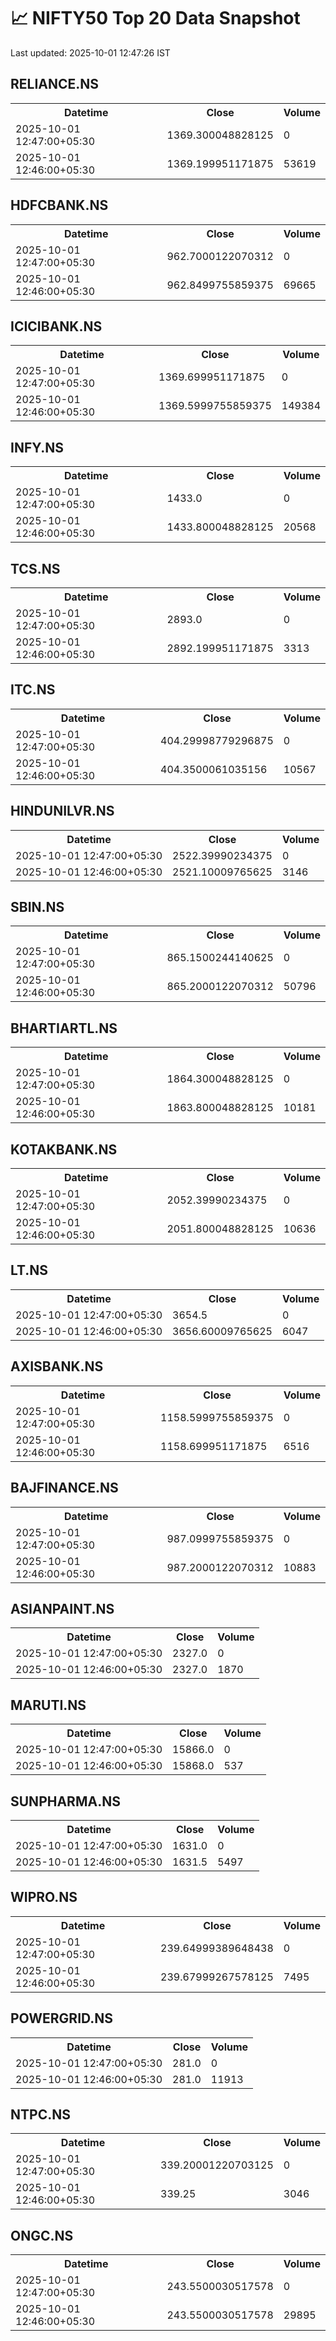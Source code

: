 # 📈 NIFTY50 Top 20 Data Snapshot

Last updated: 2025-10-01 12:47:26 IST

## RELIANCE.NS

<table>
  <tr><th>Datetime</th><th>Close</th><th>Volume</th></tr>
  <tr><td>2025-10-01 12:47:00+05:30</td><td>1369.300048828125</td><td>0</td></tr>
  <tr><td>2025-10-01 12:46:00+05:30</td><td>1369.199951171875</td><td>53619</td></tr>
</table>

## HDFCBANK.NS

<table>
  <tr><th>Datetime</th><th>Close</th><th>Volume</th></tr>
  <tr><td>2025-10-01 12:47:00+05:30</td><td>962.7000122070312</td><td>0</td></tr>
  <tr><td>2025-10-01 12:46:00+05:30</td><td>962.8499755859375</td><td>69665</td></tr>
</table>

## ICICIBANK.NS

<table>
  <tr><th>Datetime</th><th>Close</th><th>Volume</th></tr>
  <tr><td>2025-10-01 12:47:00+05:30</td><td>1369.699951171875</td><td>0</td></tr>
  <tr><td>2025-10-01 12:46:00+05:30</td><td>1369.5999755859375</td><td>149384</td></tr>
</table>

## INFY.NS

<table>
  <tr><th>Datetime</th><th>Close</th><th>Volume</th></tr>
  <tr><td>2025-10-01 12:47:00+05:30</td><td>1433.0</td><td>0</td></tr>
  <tr><td>2025-10-01 12:46:00+05:30</td><td>1433.800048828125</td><td>20568</td></tr>
</table>

## TCS.NS

<table>
  <tr><th>Datetime</th><th>Close</th><th>Volume</th></tr>
  <tr><td>2025-10-01 12:47:00+05:30</td><td>2893.0</td><td>0</td></tr>
  <tr><td>2025-10-01 12:46:00+05:30</td><td>2892.199951171875</td><td>3313</td></tr>
</table>

## ITC.NS

<table>
  <tr><th>Datetime</th><th>Close</th><th>Volume</th></tr>
  <tr><td>2025-10-01 12:47:00+05:30</td><td>404.29998779296875</td><td>0</td></tr>
  <tr><td>2025-10-01 12:46:00+05:30</td><td>404.3500061035156</td><td>10567</td></tr>
</table>

## HINDUNILVR.NS

<table>
  <tr><th>Datetime</th><th>Close</th><th>Volume</th></tr>
  <tr><td>2025-10-01 12:47:00+05:30</td><td>2522.39990234375</td><td>0</td></tr>
  <tr><td>2025-10-01 12:46:00+05:30</td><td>2521.10009765625</td><td>3146</td></tr>
</table>

## SBIN.NS

<table>
  <tr><th>Datetime</th><th>Close</th><th>Volume</th></tr>
  <tr><td>2025-10-01 12:47:00+05:30</td><td>865.1500244140625</td><td>0</td></tr>
  <tr><td>2025-10-01 12:46:00+05:30</td><td>865.2000122070312</td><td>50796</td></tr>
</table>

## BHARTIARTL.NS

<table>
  <tr><th>Datetime</th><th>Close</th><th>Volume</th></tr>
  <tr><td>2025-10-01 12:47:00+05:30</td><td>1864.300048828125</td><td>0</td></tr>
  <tr><td>2025-10-01 12:46:00+05:30</td><td>1863.800048828125</td><td>10181</td></tr>
</table>

## KOTAKBANK.NS

<table>
  <tr><th>Datetime</th><th>Close</th><th>Volume</th></tr>
  <tr><td>2025-10-01 12:47:00+05:30</td><td>2052.39990234375</td><td>0</td></tr>
  <tr><td>2025-10-01 12:46:00+05:30</td><td>2051.800048828125</td><td>10636</td></tr>
</table>

## LT.NS

<table>
  <tr><th>Datetime</th><th>Close</th><th>Volume</th></tr>
  <tr><td>2025-10-01 12:47:00+05:30</td><td>3654.5</td><td>0</td></tr>
  <tr><td>2025-10-01 12:46:00+05:30</td><td>3656.60009765625</td><td>6047</td></tr>
</table>

## AXISBANK.NS

<table>
  <tr><th>Datetime</th><th>Close</th><th>Volume</th></tr>
  <tr><td>2025-10-01 12:47:00+05:30</td><td>1158.5999755859375</td><td>0</td></tr>
  <tr><td>2025-10-01 12:46:00+05:30</td><td>1158.699951171875</td><td>6516</td></tr>
</table>

## BAJFINANCE.NS

<table>
  <tr><th>Datetime</th><th>Close</th><th>Volume</th></tr>
  <tr><td>2025-10-01 12:47:00+05:30</td><td>987.0999755859375</td><td>0</td></tr>
  <tr><td>2025-10-01 12:46:00+05:30</td><td>987.2000122070312</td><td>10883</td></tr>
</table>

## ASIANPAINT.NS

<table>
  <tr><th>Datetime</th><th>Close</th><th>Volume</th></tr>
  <tr><td>2025-10-01 12:47:00+05:30</td><td>2327.0</td><td>0</td></tr>
  <tr><td>2025-10-01 12:46:00+05:30</td><td>2327.0</td><td>1870</td></tr>
</table>

## MARUTI.NS

<table>
  <tr><th>Datetime</th><th>Close</th><th>Volume</th></tr>
  <tr><td>2025-10-01 12:47:00+05:30</td><td>15866.0</td><td>0</td></tr>
  <tr><td>2025-10-01 12:46:00+05:30</td><td>15868.0</td><td>537</td></tr>
</table>

## SUNPHARMA.NS

<table>
  <tr><th>Datetime</th><th>Close</th><th>Volume</th></tr>
  <tr><td>2025-10-01 12:47:00+05:30</td><td>1631.0</td><td>0</td></tr>
  <tr><td>2025-10-01 12:46:00+05:30</td><td>1631.5</td><td>5497</td></tr>
</table>

## WIPRO.NS

<table>
  <tr><th>Datetime</th><th>Close</th><th>Volume</th></tr>
  <tr><td>2025-10-01 12:47:00+05:30</td><td>239.64999389648438</td><td>0</td></tr>
  <tr><td>2025-10-01 12:46:00+05:30</td><td>239.67999267578125</td><td>7495</td></tr>
</table>

## POWERGRID.NS

<table>
  <tr><th>Datetime</th><th>Close</th><th>Volume</th></tr>
  <tr><td>2025-10-01 12:47:00+05:30</td><td>281.0</td><td>0</td></tr>
  <tr><td>2025-10-01 12:46:00+05:30</td><td>281.0</td><td>11913</td></tr>
</table>

## NTPC.NS

<table>
  <tr><th>Datetime</th><th>Close</th><th>Volume</th></tr>
  <tr><td>2025-10-01 12:47:00+05:30</td><td>339.20001220703125</td><td>0</td></tr>
  <tr><td>2025-10-01 12:46:00+05:30</td><td>339.25</td><td>3046</td></tr>
</table>

## ONGC.NS

<table>
  <tr><th>Datetime</th><th>Close</th><th>Volume</th></tr>
  <tr><td>2025-10-01 12:47:00+05:30</td><td>243.5500030517578</td><td>0</td></tr>
  <tr><td>2025-10-01 12:46:00+05:30</td><td>243.5500030517578</td><td>29895</td></tr>
</table>

